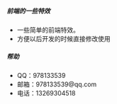 <link rel="stylesheet" type="text/css" href="css/help-style.css"/>
<div id="container">
  <div class="jf_help borderline">
    <h5 class="ft15">前端的一些特效</h5>
    <div class="ft14 jf_help_info">
      <ul>
        <li>一些简单的前端特效。</li>
        <li>方便以后开发的时候直接修改使用</li>
      </ul>
    </div>
  </div>
  <div class="jf_help borderline">
    <h5 class="ft15">帮助</h5>
    <div class="ft14 jf_help_info">
      <ul>
        <li>QQ：978133539</li>
        <li>邮箱：978133539@qq.com</li>
        <li>电话：13269304518</li>
      </ul>
    </div>
  </div>
</div>